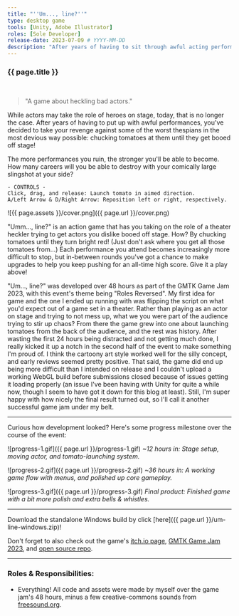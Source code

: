 ```yaml
---
title: "''Um..., line?''"
type: desktop game
tools: [Unity, Adobe Illustrator]
roles: [Sole Developer]
release-date: 2023-07-09 # YYYY-MM-DD
description: "After years of having to sit through awful acting performances, it's finally time for you to take revenge. Become the heckler and ruin performances the way you know best: chucking tomatoes!"
---
```


### {{ page.title }}

<div style="text-align: center; padding: 0; border: 0; margin: 0;">
  <canvas id="unity-canvas" width=800 height=480 style="width: 800px; height: 480px; background: #231F20"></canvas>
  <script src="/projects/um-line/Build/WebGL.loader.js"></script>
  <script>
    createUnityInstance(document.querySelector("#unity-canvas"), {
      dataUrl: "/projects/um-line/Build/WebGL.data",
      frameworkUrl: "/projects/um-line/Build/WebGL.framework.js",
      codeUrl: "/projects/um-line/Build/WebGL.wasm",
      streamingAssetsUrl: "StreamingAssets",
      companyName: "rjmarzec Games",
      productName: "Um..., line - A game about heckling bad actors",
      productVersion: "1.0",
      // matchWebGLToCanvasSize: false, // Uncomment this to separately control WebGL canvas render size and DOM element size.
      // devicePixelRatio: 1, // Uncomment this to override low DPI rendering on high DPI displays.
    });
  </script>
</div>
<br>

> "A game about heckling bad actors."

While actors may take the role of heroes on stage, today, that is no longer the case. After years of having to put up with awful performances, you've decided to take your revenge against some of the worst thespians in the most devious way possible: chucking tomatoes at them until they get booed off stage!

The more performances you ruin, the stronger you'll be able to become. How many careers will you be able to destroy with your comically large slingshot at your side?

```
- CONTROLS -
Click, drag, and release: Launch tomato in aimed direction.
A/Left Arrow & D/Right Arrow: Reposition left or right, respectively.
```

![{{ page.assets }}/cover.png]({{ page.url }}/cover.png)

"Umm..., line?" is an action game that has you taking on the role of a theater heckler trying to get actors you dislike booed off stage. How? By chucking tomatoes until they turn bright red! (Just don't ask where you get all those tomatoes from...) Each performance you attend becomes increasingly more difficult to stop, but in-between rounds you've got a chance to make upgrades to help you keep pushing for an all-time high score. Give it a play above!

"Um..., line?" was developed over 48 hours as part of the GMTK Game Jam 2023, with this event's theme being "Roles Reversed". My first idea for game and the one I ended up running with was flipping the script on what you'd expect out of a game set in a theater. Rather than playing as an actor on stage and trying to not mess up, what we you were part of the audience trying to stir up chaos? From there the game grew into one about launching tomatoes from the back of the audience, and the rest was history. After wasting the first 24 hours being distracted and not getting much done, I really kicked it up a notch in the second half of the event to make something I'm proud of. I think the cartoony art style worked well for the silly concept, and early reviews seemed pretty positive. That said, the game did end up being more difficult than I intended on release and I couldn't upload a working WebGL build before submissions closed because of issues getting it loading properly (an issue I've been having with Unity for quite a while now, though I seem to have got it down for this blog at least). Still, I'm super happy with how nicely the final result turned out, so I'll call it another successful game jam under my belt.

---

Curious how development looked? Here's some progress milestone over the course of the event:

![progress-1.gif]({{ page.url }}/progress-1.gif)
*~12 hours in: Stage setup, moving actor, and tomato-launching system.*

![progress-2.gif]({{ page.url }}/progress-2.gif)
*~36 hours in: A working game flow with menus, and polished up core gameplay.*

![progress-3.gif]({{ page.url }}/progress-3.gif)
*Final product: Finished game with a bit more polish and extra bells & whistles.*

---

Download the standalone Windows build by click [here]({{ page.url }}/um-line-windows.zip)!

Don't forget to also check out the game's [itch.io page](https://rjmarzec.itch.io/um-line), [GMTK Game Jam 2023](https://itch.io/jam/gmtk-2023/rate/2160631), and [open source repo](https://github.com/rjmarzec/gmtk-game-jam-2023).

---

### Roles & Responsibilities:
* Everything! All code and assets were made by myself over the game jam's 48 hours, minus a few creative-commons sounds from [freesound.org](https://freesound.org/).
